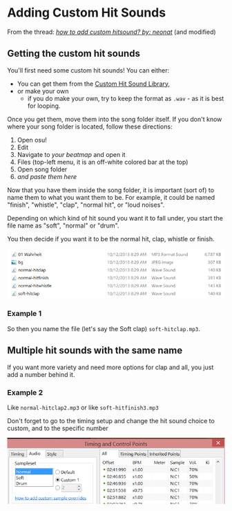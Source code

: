Adding Custom Hit Sounds
===========================

From the thread: *[how to add custom hitsound? by: neonat](https://osu.ppy.sh/forum/p/3215699)* (and modified)

Getting the custom hit sounds
------------------------------

You'll first need some custom hit sounds! You can either:
- You can get them from the [Custom Hit Sound Library](../Custom_Hit_Sound_Library/),
- or make your own
  - if you do make your own, try to keep the format as `.wav` - as it is best for looping.

Once you get them, move them into the song folder itself. If you don't know where your song folder is located, follow these directions:
1. Open osu!
2. Edit
3. Navigate to *your beatmap* and open it
4. Files (top-left menu, it is an off-white colored bar at the top)
5. Open song folder
6. *and paste them here*

Now that you have them inside the song folder, it is important (sort of) to name them to what you want them to be. For example, it could be named "finish", "whistle", "clap", "normal hit", or "loud noises".

Depending on which kind of hit sound you want it to fall under, you start the file name as "soft", "normal" or "drum".

You then decide if you want it to be the normal hit, clap, whistle or finish.

![Tutorial Image 1](ACH_01.png "Tutorial Image 1")

### Example 1

So then you name the file (let's say the Soft clap) `soft-hitclap.mp3`.

Multiple hit sounds with the same name
---------------------------------------

If you want more variety and need more options for clap and all, you just add a number behind it.

### Example 2

Like `normal-hitclap2.mp3` or like `soft-hitfinish3.mp3`

Don't forget to go to the timing setup and change the hit sound choice to custom, and to the specific number

![Tutorial Image 2](ACH_02.png "Tutorial Image 2")
